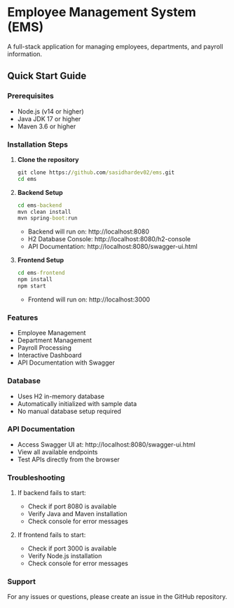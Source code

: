 # Employee Management System (EMS)

A full-stack application for managing employees, departments, and payroll information.

## Quick Start Guide

### Prerequisites
- Node.js (v14 or higher)
- Java JDK 17 or higher
- Maven 3.6 or higher

### Installation Steps

1. **Clone the repository**
   ```cmd
   git clone https://github.com/sasidhardev02/ems.git
   cd ems
   ```

2. **Backend Setup**
   ```cmd
   cd ems-backend
   mvn clean install
   mvn spring-boot:run
   ```
   - Backend will run on: http://localhost:8080
   - H2 Database Console: http://localhost:8080/h2-console
   - API Documentation: http://localhost:8080/swagger-ui.html

3. **Frontend Setup**
   ```cmd
   cd ems-frontend
   npm install
   npm start
   ```
   - Frontend will run on: http://localhost:3000

### Features
- Employee Management
- Department Management
- Payroll Processing
- Interactive Dashboard
- API Documentation with Swagger

### Database
- Uses H2 in-memory database
- Automatically initialized with sample data
- No manual database setup required

### API Documentation
- Access Swagger UI at: http://localhost:8080/swagger-ui.html
- View all available endpoints
- Test APIs directly from the browser

### Troubleshooting
1. If backend fails to start:
   - Check if port 8080 is available
   - Verify Java and Maven installation
   - Check console for error messages

2. If frontend fails to start:
   - Check if port 3000 is available
   - Verify Node.js installation
   - Check console for error messages

### Support
For any issues or questions, please create an issue in the GitHub repository. 